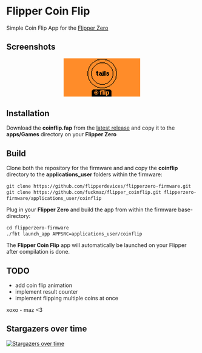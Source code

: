 
# Flipper Coin Flip


Simple Coin Flip App for the [Flipper Zero](https://www.flipperzero.one)


## Screenshots


<p  align="center">
<img src="screenshots/screenshot_1.png" width="40%" hspace="5">
</p>


## Installation

Download the **coinflip.fap** from the [latest release](https://github.com/fuckmaz/flipper_coinflip/releases/latest) and copy it to the **apps/Games** directory on your **Flipper Zero** 


## Build

Clone both the repository for the firmware and  and copy the **coinflip** directory to the **applications_user** folders within the firmware:

```
git clone https://github.com/flipperdevices/flipperzero-firmware.git
git clone https://github.com/fuckmaz/flipper_coinflip.git flipperzero-firmware/applications_user/coinflip
```

Plug in your **Flipper Zero** and build the app from within the firmware base-directory:
```
cd flipperzero-firmware
./fbt launch_app APPSRC=applications_user/coinflip
```

The **Flipper Coin Flip** app will automatically be launched on your Flipper after compilation is done.


## TODO

- add coin flip animation
- implement result counter
- implement flipping multiple coins at once

xoxo - maz <3

## Stargazers over time
[![Stargazers over time](https://starchart.cc/fuckmaz/flipper_coinflip.svg?background=%23000000&axis=%23ffffff&line=%23f848dd)](https://starchart.cc/fuckmaz/flipper_coinflip)

